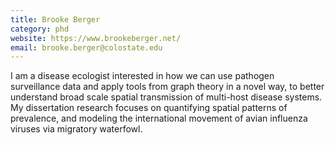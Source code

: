 ```yaml
---
title: Brooke Berger
category: phd
website: https://www.brookeberger.net/
email: brooke.berger@colostate.edu
---
```


I am a disease ecologist interested in how we can use pathogen surveillance data and apply tools from graph theory in a novel way, to better understand broad scale spatial transmission of multi-host disease systems. My dissertation research focuses on quantifying spatial patterns of prevalence, and modeling the international movement of avian influenza viruses via migratory waterfowl.  
